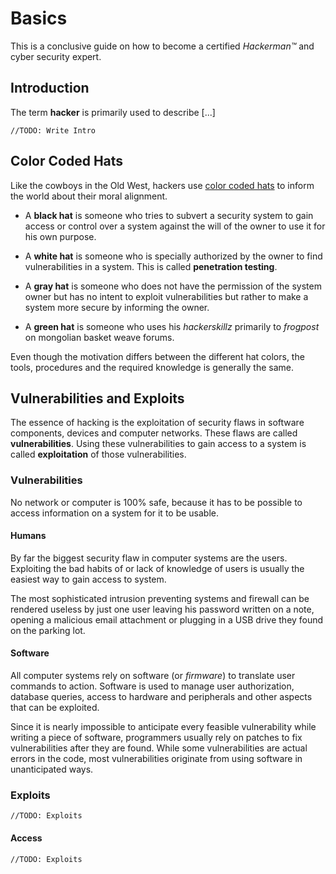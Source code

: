 # Basics

This is a conclusive guide on how to become a certified _Hackerman&trade;_ and cyber security expert.

## Introduction

The term **hacker** is primarily used to describe [...] 

    //TODO: Write Intro

## Color Coded Hats

Like the cowboys in the Old West, hackers use [color coded hats](https://en.wikipedia.org/wiki/Black_and_white_hat_symbolism_in_film) to inform the world about their moral alignment.

* A **black hat** is someone who tries to subvert a security system to gain access or control over a system against the will of the owner to use it for his own purpose.

* A **white hat** is someone who is specially authorized by the owner to find vulnerabilities in a system. This is called **penetration testing**.

* A **gray hat** is someone who does not have the permission of the system owner but has no intent to exploit vulnerabilities but rather to make a system more secure by informing the owner.

* A **green hat** is someone who uses his _hackerskillz_ primarily to _frogpost_ on mongolian basket weave forums.

Even though the motivation differs between the different hat colors, the tools, procedures and the required knowledge is generally the same.

## Vulnerabilities and Exploits

The essence of hacking is the exploitation of security flaws in software components, devices and computer networks. These flaws are called **vulnerabilities**. Using these vulnerabilities to gain access to a system is called **exploitation** of those vulnerabilities.

### Vulnerabilities

No network or computer is 100% safe, because it has to be possible to access information on a system for it to be usable.

#### Humans

By far the biggest security flaw in computer systems are the users. Exploiting the bad habits of or lack of knowledge of users is usually the easiest way to gain access to system.

The most sophisticated intrusion preventing systems and firewall can be rendered useless by just one user leaving his password written on a note, opening a malicious email attachment or plugging in a USB drive they found on the parking lot.

#### Software

All computer systems rely on software (or _firmware_) to translate user commands to action. Software is used to manage user authorization, database queries, access to hardware and peripherals and other aspects that can be exploited.

Since it is nearly impossible to anticipate every feasible vulnerability while writing a piece of software, programmers usually rely on patches to fix vulnerabilities after they are found. While some vulnerabilities are actual errors in the code, most vulnerabilities originate from using software in unanticipated ways.

### Exploits

    //TODO: Exploits

#### Access

    //TODO: Exploits
